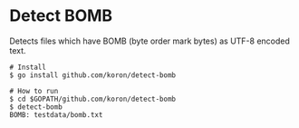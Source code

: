 # Detect BOMB

Detects files which have BOMB (byte order mark bytes) as UTF-8 encoded text.

    # Install
    $ go install github.com/koron/detect-bomb

    # How to run
    $ cd $GOPATH/github.com/koron/detect-bomb
    $ detect-bomb
    BOMB: testdata/bomb.txt
